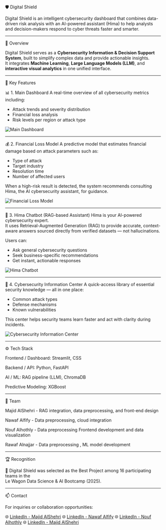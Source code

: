  🛡️ Digital Shield

Digital Shield is an intelligent cybersecurity dashboard that combines data-driven risk analysis with an AI-powered assistant (Hima) to help analysts and decision-makers respond to cyber threats faster and smarter.

---

 🚀 Overview

Digital Shield serves as a **Cybersecurity Information & Decision Support System**, built to simplify complex data and provide actionable insights.  
It integrates **Machine Learning**, **Large Language Models (LLM)**, and **interactive visual analytics** in one unified interface.

---

 🧩 Key Features

 📊 1. Main Dashboard
A real-time overview of all cybersecurity metrics including:
- Attack trends and severity distribution  
- Financial loss analysis  
- Risk levels per region or attack type  

![Main Dashboard](./UI_DigitalShield/Digital_Shield_UI/images/main_dashboard.jpg)

---

💰 2. Financial Loss Model
A predictive model that estimates financial damage based on attack parameters such as:
- Type of attack  
- Target industry  
- Resolution time  
- Number of affected users  

When a high-risk result is detected, the system recommends consulting Hima, the AI cybersecurity assistant, for guidance.

![Financial Loss Model](./UI_DigitalShield/Digital_Shield_UI/images/financial_loss_model.jpg)

---

 🤖 3. Hima Chatbot (RAG-based Assistant)
Hima is your AI-powered cybersecurity expert.  
It uses Retrieval-Augmented Generation (RAG) to provide accurate, context-aware answers sourced directly from verified datasets — not hallucinations.  

Users can:
- Ask general cybersecurity questions  
- Seek business-specific recommendations  
- Get instant, actionable responses  

![Hima Chatbot](./UI_DigitalShield/Digital_Shield_UI/images/hima_chatbot.jpg)

---

 🧠 4. Cybersecurity Information Center
A quick-access library of essential security knowledge — all in one place:
- Common attack types  
- Defense mechanisms  
- Known vulnerabilities  

This center helps security teams learn faster and act with clarity during incidents.

![Cybersecurity Information Center](./UI_DigitalShield/Digital_Shield_UI/images/cyber_info_center.jpg)

---

⚙️ Tech Stack

Frontend / Dashboard: Streamlit, CSS

Backend / API: Python, FastAPI

AI / ML: RAG pipeline (LLM), ChromaDB

Predictive Modeling: XGBoost

---

👥 Team

Majid AlShehri - RAG integration, data preprocessing, and front-end design

Nawaf Alfify - Data preprocessing, cloud integration

Nouf Alhothly - Data preprocessing Frontend development and data visualization

Rawaf Alnajjar -  Data preprocessing , ML model development

---

 🏆 Recognition

🏅 Digital Shield was selected as the Best Project among 16 participating teams in the  
Le Wagon Data Science & AI Bootcamp (2025).

---

📫 Contact

For inquiries or collaboration opportunities:  

🌐 [LinkedIn - Majid AlShehri](https://www.linkedin.com/in/majid-alshehri-42001a312/)
🌐 [LinkedIn - Nawaf Alfify](https://www.linkedin.com/in/nawaf-alfify-8382a9368/)
🌐 [LinkedIn - Nouf Alhothly](https://www.linkedin.com/in/nouf-alhothly/)
🌐 [LinkedIn - Majid AlShehri](https://www.linkedin.com/in/rawaf-alnajjar-899b18263/)



